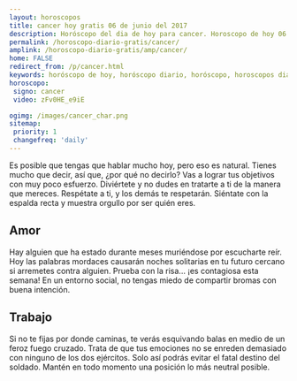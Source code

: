 ```yaml
---
layout: horoscopos
title: cancer hoy gratis 06 de junio del 2017 
description: Horóscopo del dia de hoy para cancer. Horoscopo de hoy 06 de junio del 2017. Las predicciones de amor, trabajo, vida personal gratis.
permalink: /horoscopo-diario-gratis/cancer/
amplink: /horoscopo-diario-gratis/amp/cancer/
home: FALSE
redirect_from: /p/cancer.html
keywords: horóscopo de hoy, horóscopo diario, horóscopo, horoscopos diarios gratis del dia de hoy, horóscopo diario gratis,horóscopo 2017, horóscopo esperanza gracia, horoscopo cancer hoy, horoscop, horóscopos gratis, horoscopo cancer, horoscopo cancer 2017, Tarot, Astrologia, Zodíaco, cancer, horoscopo gratis
horoscopo:
 signo: cancer
 video: zFv0HE_e9iE

ogimg: /images/cancer_char.png
sitemap:
 priority: 1
 changefreq: 'daily'
---
```



Es posible que tengas que hablar mucho hoy, pero eso es natural. Tienes mucho que decir, así que, ¿por qué no decirlo? Vas a lograr tus objetivos con muy poco esfuerzo. Diviértete y no dudes en tratarte a ti de la manera que mereces. Respétate a ti, y los demás te respetarán. Siéntate con la espalda recta y muestra orgullo por ser quién eres.

## Amor

Hay alguien que ha estado durante meses muriéndose por escucharte reír. Hoy las palabras mordaces causarán noches solitarias en tu futuro cercano si arremetes contra alguien. Prueba con la risa... ¡es contagiosa esta semana! En un entorno social, no tengas miedo de compartir bromas con buena intención.

## Trabajo

Si no te fijas por donde caminas, te verás esquivando balas en medio de un feroz fuego cruzado. Trata de que tus emociones no se enreden demasiado con ninguno de los dos ejércitos. Solo así podrás evitar el fatal destino del soldado. Mantén en todo momento una posición lo más neutral posible.